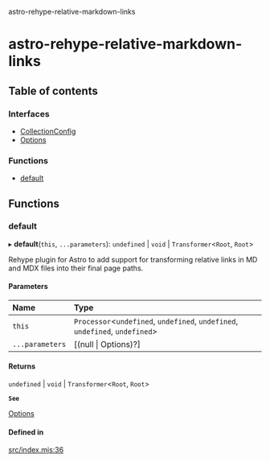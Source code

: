 astro-rehype-relative-markdown-links

# astro-rehype-relative-markdown-links

## Table of contents

### Interfaces

- [CollectionConfig](interfaces/CollectionConfig.md)
- [Options](interfaces/Options.md)

### Functions

- [default](README.md#default)

## Functions

### default

▸ **default**(`this`, `...parameters`): `undefined` \| `void` \| `Transformer`\<`Root`, `Root`\>

Rehype plugin for Astro to add support for transforming relative links in MD and MDX files into their final page paths.

#### Parameters

| Name | Type |
| :------ | :------ |
| `this` | `Processor`\<`undefined`, `undefined`, `undefined`, `undefined`, `undefined`\> |
| `...parameters` | [(null \| Options)?] |

#### Returns

`undefined` \| `void` \| `Transformer`\<`Root`, `Root`\>

**`See`**

[Options](interfaces/Options.md)

#### Defined in

[src/index.mjs:36](https://github.com/vernak2539/astro-rehype-relative-markdown-links/blob/main/src/index.mjs#L36)
